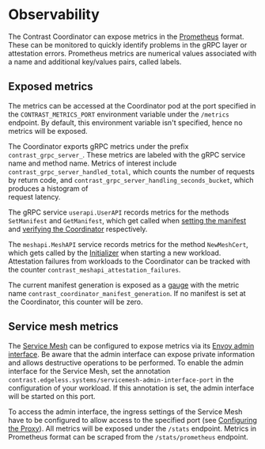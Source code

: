 # Observability

The Contrast Coordinator can expose metrics in the
[Prometheus](https://prometheus.io/) format. These can be monitored to quickly
identify problems in the gRPC layer or attestation errors. Prometheus metrics
are numerical values associated with a name and additional key/values pairs,
called labels.

## Exposed metrics

The metrics can be accessed at the Coordinator pod at the port specified in the
`CONTRAST_METRICS_PORT` environment variable under the `/metrics` endpoint. By
default, this environment variable isn't specified, hence no metrics will be
exposed.

The Coordinator exports gRPC metrics under the prefix `contrast_grpc_server_`.
These metrics are labeled with the gRPC service name and method name.
Metrics of interest include `contrast_grpc_server_handled_total`, which counts
the number of requests by return code, and
`contrast_grpc_server_handling_seconds_bucket`, which produces a histogram of\
request latency.

The gRPC service `userapi.UserAPI` records metrics for the methods
`SetManifest` and `GetManifest`, which get called when [setting the
manifest](../deployment#set-the-manifest) and [verifying the
Coordinator](../deployment#verify-the-coordinator) respectively.

The `meshapi.MeshAPI` service records metrics for the method `NewMeshCert`, which
gets called by the [Initializer](../components/overview.md#the-initializer) when starting a
new workload. Attestation failures from workloads to the Coordinator can be
tracked with the counter `contrast_meshapi_attestation_failures`.

The current manifest generation is exposed as a
[gauge](https://prometheus.io/docs/concepts/metric_types/#gauge) with the metric
name `contrast_coordinator_manifest_generation`. If no manifest is set at the
Coordinator, this counter will be zero.

## Service mesh metrics

The [Service Mesh](../components/service-mesh.md) can be configured to expose
metrics via its [Envoy admin
interface](https://www.envoyproxy.io/docs/envoy/latest/operations/admin). Be
aware that the admin interface can expose private information and allows
destructive operations to be performed. To enable the admin interface for the
Service Mesh, set the annotation
`contrast.edgeless.systems/servicemesh-admin-interface-port` in the configuration
of your workload. If this annotation is set, the admin interface will be started
on this port.

To access the admin interface, the ingress settings of the Service Mesh have to
be configured to allow access to the specified port (see [Configuring the
Proxy](../components/service-mesh#configuring-the-proxy)). All metrics will be
exposed under the `/stats` endpoint. Metrics in Prometheus format can be scraped
from the `/stats/prometheus` endpoint.
